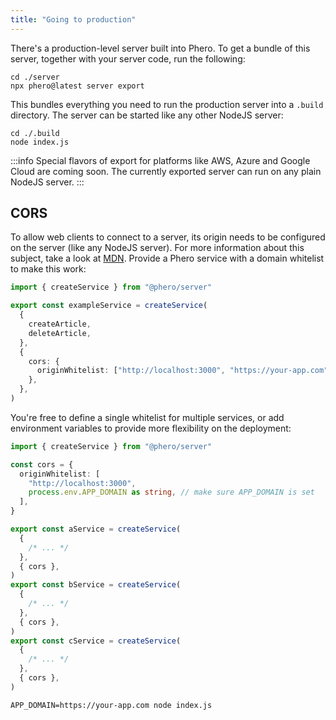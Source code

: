 ```yaml
---
title: "Going to production"
---
```


There's a production-level server built into Phero. To get a bundle of this server, together with your server code, run the following:

```
cd ./server
npx phero@latest server export
```

This bundles everything you need to run the production server into a `.build` directory. The server can be started like any other NodeJS server:

```
cd ./.build
node index.js
```

:::info
Special flavors of export for platforms like AWS, Azure and Google Cloud are coming soon. The currently exported server can run on any plain NodeJS server.
:::

## CORS

To allow web clients to connect to a server, its origin needs to be configured on the server (like any NodeJS server). For more information about this subject, take a look at [MDN](https://developer.mozilla.org/en-US/docs/Glossary/CORS). Provide a Phero service with a domain whitelist to make this work:

```ts
import { createService } from "@phero/server"

export const exampleService = createService(
  {
    createArticle,
    deleteArticle,
  },
  {
    cors: {
      originWhitelist: ["http://localhost:3000", "https://your-app.com"],
    },
  },
)
```

You're free to define a single whitelist for multiple services, or add environment variables to provide more flexibility on the deployment:

```ts
import { createService } from "@phero/server"

const cors = {
  originWhitelist: [
    "http://localhost:3000",
    process.env.APP_DOMAIN as string, // make sure APP_DOMAIN is set
  ],
}

export const aService = createService(
  {
    /* ... */
  },
  { cors },
)
export const bService = createService(
  {
    /* ... */
  },
  { cors },
)
export const cService = createService(
  {
    /* ... */
  },
  { cors },
)
```

```
APP_DOMAIN=https://your-app.com node index.js
```
